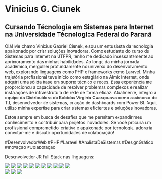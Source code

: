 # Vinicius G. Ciunek
## Cursando Técnologia em Sistemas para Internet  na Universidade Técnologica Federal do Paraná 

Olá! Me chamo Vinicius Gabriel Ciunek, e sou um entusiasta da tecnologia apaixonado por criar soluções inovadoras. Como estudante do curso de Sistemas para Internet na UTFPR, tenho me dedicado incessantemente ao aprimoramento das minhas habilidades. Ao longo da minha jornada acadêmica, mergulhei profundamente no universo do desenvolvimento web, explorando linguagens como PHP e frameworks como Laravel. Minha trajetória profissional teve início como estagiário na Almix Internet, onde adquiri uma sólida base em suporte técnico e redes. Essa experiência me proporcionou a capacidade de resolver problemas complexos e realizar instalações de infraestrutura de rede de forma eficaz. Atualmente, integro a equipe da Distribuidora de Bebidas Virginia Guarapuava como assistente de T.I, desenvolvedor de sistemas, criação de dashboards com Power BI. Aqui, utilizo minha expertise para criar sistemas eficientes e soluções inovadoras.

Estou sempre em busca de desafios que me permitam expandir meu conhecimento e contribuir para projetos inovadores. Se você procura um profissional comprometido, criativo e apaixonado por tecnologia, adoraria conectar-me e discutir oportunidades de colaboração!

#DesenvolvedorWeb #PHP #Laravel #AnalistaDeSistemas #DesignGráfico #Inovação #Colaboração

Desenvolvedor JR Full Stack nas linguagens:

<img src="https://img.shields.io/badge/PHP-777BB4?style=for-the-badge&logo=php&logoColor=white" /> 
<img src="https://img.shields.io/badge/MySQL-4479A1?style=for-the-badge&logo=MySQL&logoColor=white" /> 
<img src="https://img.shields.io/badge/LARAVEL-FF2D20?style=for-the-badge&logo=laravel&logoColor=white" /> 
<img src="https://img.shields.io/badge/LIVEWIRE-4E56A6?style=for-the-badge&logo=livewire&logoColor=white" /> 
<img src="https://img.shields.io/badge/Java-ED8B00?style=for-the-badge&logo=java&logoColor=white" /> 
<img src="https://img.shields.io/badge/JavaScript-F7DF1E?style=for-the-badge&logo=javascript&logoColor=black" /> 
<img src="https://img.shields.io/badge/typescript-3178C6?style=for-the-badge&logo=typescript&logoColor=white" /> 
<img src="https://img.shields.io/badge/React-61DAFB?style=for-the-badge&logo=React&logoColor=white" /> 
<img src="https://img.shields.io/badge/TAILWIND%20CSS-06B6D4?style=for-the-badge&logo=tailwindcss&logoColor=white" /> 
<img src="https://img.shields.io/badge/HTML5-E34F26?style=for-the-badge&logo=html5&logoColor=white" />
<img src="https://img.shields.io/badge/CSS3-1572B6?style=for-the-badge&logo=css3&logoColor=white" />

<div>
  <a href="https://instagram.com/ciunekk" target="_blank"><img src="https://img.shields.io/badge/Instagram-E4405F?style=for-the-badge&logo=instagram&logoColor=white" target="_blank"></a> 
  <a href="https://www.linkedin.com/in/viniciusciunek/" target="_blank"><img src="https://img.shields.io/badge/linkedin-0A66C2?style=for-the-badge&logo=linkedin&logoColor=white" target="_blank"></a>
  <a href="https://instagram.com/ciunekk" target="_blank"><img src="https://img.shields.io/badge/Instagram-E4405F?style=for-the-badge&logo=instagram&logoColor=white" target="_blank"></a> 
</div>

